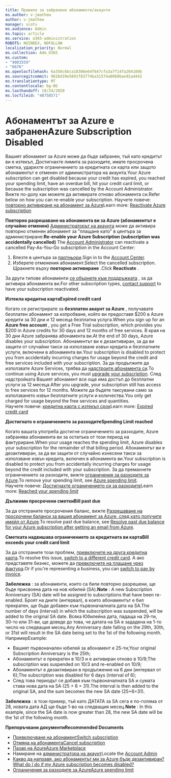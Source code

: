 ```yaml
---
title: Правило за забранени абонаменти/акаунти
ms.author: v-jmathew
author: v-jmathew
manager: scotv
ms.audience: Admin
ms.topic: article
ms.service: o365-administration
ROBOTS: NOINDEX, NOFOLLOW
localization_priority: Normal
ms.collection: Adm_O365
ms.custom:
- "9003559"
- "6676"
ms.openlocfilehash: 6a350c6bca18306e64f647cfa3a7f14fa204109b
ms.sourcegitcommit: 9626d39e5891f83774ba31574a00b0bae92ad442
ms.translationtype: MT
ms.contentlocale: bg-BG
ms.lasthandoff: 10/24/2020
ms.locfileid: "48758571"
---
```

# <a name="azure-subscription-disabled"></a><span data-ttu-id="c2f6c-102">Абонаментът за Azure е забранен</span><span class="sxs-lookup"><span data-stu-id="c2f6c-102">Azure Subscription Disabled</span></span>

<span data-ttu-id="c2f6c-103">Вашият абонамент за Azure може да бъде забранен, тъй като кредитът ви е изтекъл, Достигнахте лимита за разходите, имате просрочена сметка, ударихте ограничението за кредитната си карта или защото абонаментът е отменен от администратора на акаунта.</span><span class="sxs-lookup"><span data-stu-id="c2f6c-103">Your Azure subscription can get disabled because your credit has expired, you reached your spending limit, have an overdue bill, hit your credit card limit, or because the subscription was cancelled by the Account Administrator.</span></span> <span data-ttu-id="c2f6c-104">Вижте по-долу как можете да активирате отново абонамента си.</span><span class="sxs-lookup"><span data-stu-id="c2f6c-104">Refer below on how you can re-enable your subscription.</span></span> <span data-ttu-id="c2f6c-105">Научете повече: [повторно активиране на абонамент за Azure](https://docs.microsoft.com/azure/billing/billing-subscription-become-disable?WT.mc_id=Portal-Microsoft_Azure_Support)</span><span class="sxs-lookup"><span data-stu-id="c2f6c-105">Learn more: [Reactivate Azure subscription](https://docs.microsoft.com/azure/billing/billing-subscription-become-disable?WT.mc_id=Portal-Microsoft_Azure_Support)</span></span>

<span data-ttu-id="c2f6c-106">**Повторно разрешаване на абонамента ви за Azure (абонаментът е случайно отменен)** [Администраторът на акаунта](https://docs.microsoft.com/azure/billing/billing-subscription-transfer?WT.mc_id=Portal-Microsoft_Azure_Support#whoisaa) може да активира повторно отменен абонамент за "плащане като" в центъра за администриране:</span><span class="sxs-lookup"><span data-stu-id="c2f6c-106">**Re-enable your Azure Subscription (subscription was accidentally cancelled)** The [Account Administrator](https://docs.microsoft.com/azure/billing/billing-subscription-transfer?WT.mc_id=Portal-Microsoft_Azure_Support#whoisaa) can reactivate a cancelled Pay-As-You-Go subscription in the Account Center:</span></span>

1. <span data-ttu-id="c2f6c-107">Влезте в центъра за [партньори](https://account.windowsazure.com/Subscriptions).</span><span class="sxs-lookup"><span data-stu-id="c2f6c-107">Sign in to the [Account Center](https://account.windowsazure.com/Subscriptions).</span></span>
2. <span data-ttu-id="c2f6c-108">Изберете отменения абонамент.</span><span class="sxs-lookup"><span data-stu-id="c2f6c-108">Select the cancelled subscription.</span></span> <span data-ttu-id="c2f6c-109">Щракнете върху **повторно активиране** .</span><span class="sxs-lookup"><span data-stu-id="c2f6c-109">Click **Reactivate** .</span></span>

<span data-ttu-id="c2f6c-110">За други типове абонаменти [се обърнете към поддръжката](https://portal.azure.com/?#blade/Microsoft_Azure_Support/HelpAndSupportBlade) , за да активира абонамента ви.</span><span class="sxs-lookup"><span data-stu-id="c2f6c-110">For other subscription types, [contact support](https://portal.azure.com/?#blade/Microsoft_Azure_Support/HelpAndSupportBlade) to have your subscription reactivated.</span></span>

<span data-ttu-id="c2f6c-111">**Изтекла кредитна карта**</span><span class="sxs-lookup"><span data-stu-id="c2f6c-111">**Expired credit card**</span></span>

<span data-ttu-id="c2f6c-112">Когато се регистрирате за **безплатен акаунт за Azure** , получавате безплатен абонамент за изпробване, който ви предоставя $200 в Azure кредити за 30 дни и 12 месеца безплатна услуга.</span><span class="sxs-lookup"><span data-stu-id="c2f6c-112">When you sign up for an **Azure free account** , you get a Free Trial subscription, which provides you $200 in Azure credits for 30 days and 12 months of free services.</span></span> <span data-ttu-id="c2f6c-113">В края на 30 дни Azure забранява абонамента ви.</span><span class="sxs-lookup"><span data-stu-id="c2f6c-113">At the end of 30 days, Azure disables your subscription.</span></span> <span data-ttu-id="c2f6c-114">Абонаментът ви е дезактивиран, за да ви защити от случайни такси за използване извън кредита и безплатните услуги, включени в абонамента ви.</span><span class="sxs-lookup"><span data-stu-id="c2f6c-114">Your subscription is disabled to protect you from accidentally incurring charges for usage beyond the credit and free services included with your subscription.</span></span> <span data-ttu-id="c2f6c-115">За да продължите да използвате Azure Services, трябва да [надстроите абонамента си](https://docs.microsoft.com/azure/billing/billing-upgrade-azure-subscription?WT.mc_id=Portal-Microsoft_Azure_Support).</span><span class="sxs-lookup"><span data-stu-id="c2f6c-115">To continue using Azure services, you must [upgrade your subscription](https://docs.microsoft.com/azure/billing/billing-upgrade-azure-subscription?WT.mc_id=Portal-Microsoft_Azure_Support).</span></span> <span data-ttu-id="c2f6c-116">След надстройката Вашият абонамент все още има достъп до безплатни услуги за 12 месеца.</span><span class="sxs-lookup"><span data-stu-id="c2f6c-116">After you upgrade, your subscription still has access to free services for 12 months.</span></span> <span data-ttu-id="c2f6c-117">Можете да бъдете таксувани само за използването извън безплатните услуги и количества.</span><span class="sxs-lookup"><span data-stu-id="c2f6c-117">You only get charged for usage beyond the free services and quantities.</span></span>  
<span data-ttu-id="c2f6c-118">Научете повече: [кредитна карта с изтекъл срок](https://docs.microsoft.com/azure/billing/billing-subscription-become-disable?WT.mc_id=Portal-Microsoft_Azure_Support#your-credit-is-expired)</span><span class="sxs-lookup"><span data-stu-id="c2f6c-118">Learn more: [Expired credit card](https://docs.microsoft.com/azure/billing/billing-subscription-become-disable?WT.mc_id=Portal-Microsoft_Azure_Support#your-credit-is-expired)</span></span>

<span data-ttu-id="c2f6c-119">**Достигнато е ограничението за разходите**</span><span class="sxs-lookup"><span data-stu-id="c2f6c-119">**Spending Limit reached**</span></span>

<span data-ttu-id="c2f6c-120">Когато вашата употреба достигне ограничението за разходите, Azure забранява абонамента ви за остатъка от този период на фактуриране.</span><span class="sxs-lookup"><span data-stu-id="c2f6c-120">When your usage reaches the spending limit, Azure disables your subscription for the remainder of that billing period.</span></span> <span data-ttu-id="c2f6c-121">Абонаментът ви е дезактивиран, за да ви защити от случайно изнесени такси за използване извън кредита, включен в абонамента ви.</span><span class="sxs-lookup"><span data-stu-id="c2f6c-121">Your subscription is disabled to protect you from accidentally incurring charges for usage beyond the credit included with your subscription.</span></span> <span data-ttu-id="c2f6c-122">За да премахнете ограничението за разходите, вижте [ограничения за разходите за Azure](https://docs.microsoft.com/azure/cost-management-billing/manage/spending-limit?WT.mc_id=Portal-Microsoft_Azure_Support).</span><span class="sxs-lookup"><span data-stu-id="c2f6c-122">To remove your spending limit, see [Azure spending limit](https://docs.microsoft.com/azure/cost-management-billing/manage/spending-limit?WT.mc_id=Portal-Microsoft_Azure_Support).</span></span>  
<span data-ttu-id="c2f6c-123">Научете повече: [Достигнахте ограничението си за разходите](https://docs.microsoft.com/azure/cost-management-billing/manage/subscription-disabled?WT.mc_id=Portal-Microsoft_Azure_Support#you-reached-your-spending-limit)</span><span class="sxs-lookup"><span data-stu-id="c2f6c-123">Learn more: [Reached your spending limit](https://docs.microsoft.com/azure/cost-management-billing/manage/subscription-disabled?WT.mc_id=Portal-Microsoft_Azure_Support#you-reached-your-spending-limit)</span></span>

<span data-ttu-id="c2f6c-124">**Дължими просрочени сметки**</span><span class="sxs-lookup"><span data-stu-id="c2f6c-124">**Bill past due**</span></span>

<span data-ttu-id="c2f6c-125">За да отстраните просрочения баланс, вижте [Разрешаване на просрочени баланси за вашия абонамент за Azure, след като получите имейл от Azure](https://docs.microsoft.com/azure/billing/billing-azure-subscription-past-due-balance?WT.mc_id=Portal-Microsoft_Azure_Support).</span><span class="sxs-lookup"><span data-stu-id="c2f6c-125">To resolve past due balance, see [Resolve past due balance for your Azure subscription after getting an email from Azure](https://docs.microsoft.com/azure/billing/billing-azure-subscription-past-due-balance?WT.mc_id=Portal-Microsoft_Azure_Support).</span></span>

<span data-ttu-id="c2f6c-126">**Сметката надвишава ограничението за кредитната ви карта**</span><span class="sxs-lookup"><span data-stu-id="c2f6c-126">**Bill exceeds your credit card limit**</span></span>

<span data-ttu-id="c2f6c-127">За да отстраните този проблем, [превключете на друга кредитна карта](https://docs.microsoft.com/azure/billing/billing-how-to-change-credit-card?WT.mc_id=Portal-Microsoft_Azure_Support).</span><span class="sxs-lookup"><span data-stu-id="c2f6c-127">To resolve this issue, [switch to a different credit card](https://docs.microsoft.com/azure/billing/billing-how-to-change-credit-card?WT.mc_id=Portal-Microsoft_Azure_Support).</span></span> <span data-ttu-id="c2f6c-128">А ако представяте бизнес, можете да [превключите на плащане чрез фактура](https://docs.microsoft.com/azure/billing/billing-how-to-pay-by-invoice?WT.mc_id=Portal-Microsoft_Azure_Support).</span><span class="sxs-lookup"><span data-stu-id="c2f6c-128">Or if you're representing a business, you can [switch to pay by invoice](https://docs.microsoft.com/azure/billing/billing-how-to-pay-by-invoice?WT.mc_id=Portal-Microsoft_Azure_Support).</span></span>

<span data-ttu-id="c2f6c-129">**Забележка** : за абонаменти, които са били повторно разрешени, ще бъде присвоена дата на нов юбилей (SA).</span><span class="sxs-lookup"><span data-stu-id="c2f6c-129">**Note** : A new Subscription Anniversary (SA) date will be assigned to subscriptions that have been re-enabled.</span></span> <span data-ttu-id="c2f6c-130">Броят на дните (интервал), в които абонаментът е бил прекратен, ще бъде добавен към първоначалната дата на SA.</span><span class="sxs-lookup"><span data-stu-id="c2f6c-130">The number of days (interval) in which the subscription was suspended, will be added to the original SA date.</span></span> <span data-ttu-id="c2f6c-131">Всяка Юбилейна дата, падаща на 29-ти, 30-то или 31-ви, ще доведе до това, че датата на SA е зададена на 1-то число на следващия месец.</span><span class="sxs-lookup"><span data-stu-id="c2f6c-131">Any Anniversary date falling on the 29th, 30th, or 31st will result in the SA date being set to the 1st of the following month.</span></span>  
<span data-ttu-id="c2f6c-132">Например</span><span class="sxs-lookup"><span data-stu-id="c2f6c-132">Example:</span></span>

- <span data-ttu-id="c2f6c-133">Вашият първоначален юбилей за абонамент е 25-ти;</span><span class="sxs-lookup"><span data-stu-id="c2f6c-133">Your original Subscription Anniversary is the 25th;</span></span>
- <span data-ttu-id="c2f6c-134">Абонаментът е прекратен в 10/3 и е активиран отново в 10/9;</span><span class="sxs-lookup"><span data-stu-id="c2f6c-134">The subscription was suspended on 10/3 and re-enabled on 10/9;</span></span>
- <span data-ttu-id="c2f6c-135">Абонаментът е дезактивиран в продължение на 6 дни (интервал от 6);</span><span class="sxs-lookup"><span data-stu-id="c2f6c-135">The subscription was disabled for 6 days (interval of 6);</span></span>
- <span data-ttu-id="c2f6c-136">След това периодът се добавя към първоначалната SA и сумата става нова дата на SA (25 + 6 = 31).</span><span class="sxs-lookup"><span data-stu-id="c2f6c-136">The interval is then added to the original SA, and the sum becomes the new SA date (25+6=31).</span></span> 

<span data-ttu-id="c2f6c-137">**Забележка** : в този пример, тъй като ДАТАТА за SA сега е по-голяма от 28, новата дата АД ще бъде 1-во на следващия месец.</span><span class="sxs-lookup"><span data-stu-id="c2f6c-137">**Note** : In this example, since the SA date is now greater than 28, the new SA date will be the 1st of the following month.</span></span>

<span data-ttu-id="c2f6c-138">**Препоръчвани документи**</span><span class="sxs-lookup"><span data-stu-id="c2f6c-138">**Recommended Documents**</span></span>

- [<span data-ttu-id="c2f6c-139">Превключване на абонамент</span><span class="sxs-lookup"><span data-stu-id="c2f6c-139">Switch subscription</span></span>](https://docs.microsoft.com/azure/billing/billing-how-to-switch-azure-offer?WT.mc_id=Portal-Microsoft_Azure_Support)  
- [<span data-ttu-id="c2f6c-140">Отмяна на абонамента</span><span class="sxs-lookup"><span data-stu-id="c2f6c-140">Cancel subscription</span></span>](https://docs.microsoft.com/azure/billing/billing-how-to-cancel-azure-subscription?WT.mc_id=Portal-Microsoft_Azure_Support)  
- [<span data-ttu-id="c2f6c-141">Пазар на Azure</span><span class="sxs-lookup"><span data-stu-id="c2f6c-141">Azure Marketplace</span></span>](https://azuremarketplace.microsoft.com/marketplace/?source=datamarket)
- <span data-ttu-id="c2f6c-142">Намиране на [администратора на акаунт](https://docs.microsoft.com/azure/billing/billing-subscription-transfer?WT.mc_id=Portal-Microsoft_Azure_Support#whoisaa)</span><span class="sxs-lookup"><span data-stu-id="c2f6c-142">Locate the [Account Admin](https://docs.microsoft.com/azure/billing/billing-subscription-transfer?WT.mc_id=Portal-Microsoft_Azure_Support#whoisaa)</span></span>
- [<span data-ttu-id="c2f6c-143">Какво да направя, ако абонаментът ми за Azure бъде дезактивиран?</span><span class="sxs-lookup"><span data-stu-id="c2f6c-143">What do I do if my Azure subscription becomes disabled?</span></span>](https://docs.microsoft.com/azure/billing/billing-subscription-become-disable/?WT.mc_id=Portal-Microsoft_Azure_Support)
- [<span data-ttu-id="c2f6c-144">Ограничения за разходите за Azure</span><span class="sxs-lookup"><span data-stu-id="c2f6c-144">Azure spending limit</span></span>](https://docs.microsoft.com/azure/cost-management-billing/manage/spending-limit?WT.mc_id=Portal-Microsoft_Azure_Support)

